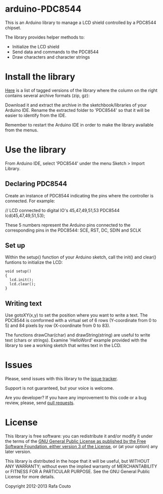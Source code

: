 arduino-PDC8544
===============

This is an Arduino library to manage a LCD shield controlled by a PDC8544
chipset.

The library provides helper methods to:

* Initialize the LCD shield 
* Send data and commands to the PDC8544
* Draw characters and character strings

Install the library
===================

[Here][1] is a list of tagged versions of the library where the column on the 
right contains several archive formats (zip, gz):

[1]: https://github.com/rafacouto/pdc8544/releases

Download it and extract the archive in the sketchbook/libraries of your 
Arduino IDE. Rename the extracted folder to 'PDC8544' so that it will be 
easier to identify from the IDE.

Remember to restart the Arduino IDE in order to make the library available
from the menus.


Use the library
===============

From Arduino IDE, select 'PDC8544' under the menu Sketch > Import Library.

Declaring PDC8544
-----------------

Create an instance of PDC8544 indicating the pins where the controller is
connected. For example:

// LCD connected to digital IO's 45,47,49,51,53
PDC8544 lcd(45,47,49,51,53);

These 5 numbers represent the Arduino pins connected to the corresponding
pins in the PDC8544: SCE, RST, DC, SDIN and SCLK

Set up
------

Within the setup() function of your Arduino sketch, call the init() and
clear() funtions to initialize the LCD:

    void setup()
    {
      lcd.init();
      lcd.clear();
    }

Writing text
------------

Use gotoXY(x,y) to set the position where you want to write a text. The
PDC8544 is comformed with a virtual set of 6 rows (Y-coordinate from 0 to 5)
and 84 pixels by row (X-coordinate from 0 to 83).

The functions drawChar(char) and drawString(string) are useful to write
text (chars or strings). Examine 'HelloWord' example provided with the
library to see a working sketch that writes text in the LCD.


Issues
======

Please, send issues with this library to the [issue tracker][2].

[2]: https://github.com/rafacouto/pdc8544/issues

Support is not guaranteed, but your voice is welcome.

Are you developer? If you have any improvement to this code or a bug
review, please, send [pull requests][3].

[3]: https://github.com/rafacouto/pdc8544/pulls


License
=======

This library is free software: you can redistribute it and/or modify
it under the terms of the [GNU General Public License as published by
the Free Software Foundation, either version 3 of the License][4], or
(at your option) any later version.

[4]: https://raw.githubusercontent.com/rafacouto/pdc8544/master/LICENSE.txt

This library is distributed in the hope that it will be useful,
but WITHOUT ANY WARRANTY; without even the implied warranty of
MERCHANTABILITY or FITNESS FOR A PARTICULAR PURPOSE.  See the
GNU General Public License for more details.

Copyright 2012-2013 Rafa Couto




